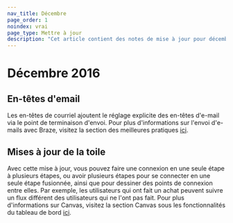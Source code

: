 ```yaml
---
nav_title: Décembre
page_order: 1
noindex: vrai
page_type: Mettre à jour
description: "Cet article contient des notes de mise à jour pour décembre 2016."
---
```


# Décembre 2016

## En-têtes d'email

Les en-têtes de courriel ajoutent le réglage explicite des en-têtes d'e-mail via le point de terminaison d'envoi. Pour plus d'informations sur l'envoi d'e-mails avec Braze, visitez la section des meilleures pratiques [ici][14].

## Mises à jour de la toile

Avec cette mise à jour, vous pouvez faire une connexion en une seule étape à plusieurs étapes, ou avoir plusieurs étapes pour se connecter en une seule étape fusionnée, ainsi que pour dessiner des points de connexion entre elles. Par exemple, les utilisateurs qui ont fait un achat peuvent suivre un flux différent des utilisateurs qui ne l'ont pas fait. Pour plus d'informations sur Canvas, visitez la section Canvas sous les fonctionnalités du tableau de bord [ici][15].

[14]: {{site.baseurl}}/user_guide/message_building_by_channel/email/best_practices/
[15]: {{site.baseurl}}/user_guide/engagement_tools/canvas/create_a_canvas/branching/#branching
